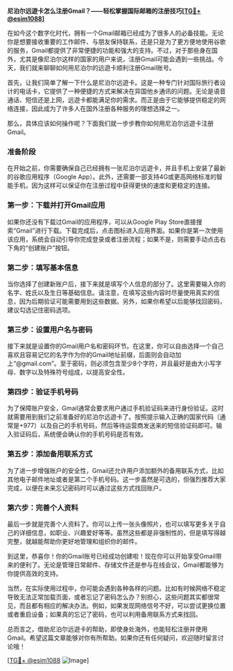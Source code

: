 **尼泊尔远遊卡怎么注册Gmail？——轻松掌握国际邮箱的注册技巧[[TG💪+ @esim1088](https://t.me/s/esim1088)]**

在如今这个数字化时代，拥有一个Gmail邮箱已经成为了很多人的必备技能。无论你是想要接收重要的工作邮件、与朋友保持联系，还是只是为了更方便地使用谷歌的服务，Gmail都提供了非常便捷的功能和强大的支持。不过，对于那些身在国外，尤其是像尼泊尔这样的国家的用户来说，注册Gmail可能会遇到一些挑战。今天，我们就来聊聊如何用尼泊尔的远遊卡顺利注册Gmail账号。

首先，让我们简单了解一下什么是尼泊尔远遊卡。这是一种专门针对国际旅行者设计的电话卡，它提供了一种便捷的方式来解决在异国他乡通讯的问题。无论是语音通话、短信还是上网，远遊卡都能满足你的需求。而正是由于它能够提供稳定的网络连接，因此成为了许多人在国外注册各种服务的理想选择之一。

那么，具体应该如何操作呢？下面我们就一步步教你如何用尼泊尔远遊卡注册Gmail。

### 准备阶段

在开始之前，你需要确保自己已经拥有一张尼泊尔远遊卡，并且手机上安装了最新的谷歌应用程序（Google App）。此外，还需要一部支持4G或更高网络标准的智能手机，因为这样可以保证你在注册过程中获得更快的速度和更稳定的连接。

### 第一步：下载并打开Gmail应用

如果你还没有下载过Gmail的应用程序，可以从Google Play Store直接搜索“Gmail”进行下载。下载完成后，点击图标进入应用界面。如果你是第一次使用该应用，系统会自动引导你完成登录或者注册流程；如果不是，则需要手动点击右下角的“创建账户”按钮。

### 第二步：填写基本信息

当你选择了创建新账户后，接下来就是填写个人信息的部分了。这里需要输入你的名字、姓氏以及生日等基础信息。请注意，在填写这些内容时尽量使用真实的信息，因为后期验证可能需要用到这些数据。另外，如果你希望以后能够找回密码，建议勾选记住密码选项。

### 第三步：设置用户名与密码

接下来就是设置你的Gmail用户名和密码环节。在这里，你可以自由选择一个自己喜欢且容易记忆的名字作为你的Gmail地址前缀，后面则会自动加上“@gmail.com”。至于密码，则必须包含至少8个字符，并且最好是由大小写字母、数字以及特殊符号组成，以提高安全性。

### 第四步：验证手机号码

为了保障账户安全，Gmail通常会要求用户通过手机验证码来进行身份验证。这时就需要用到我们之前准备好的尼泊尔远遊卡了。按照提示输入正确的国家代码（通常是+977）以及自己的手机号码，然后等待运营商发送来的短信验证码即可。输入验证码后，系统便会确认你的手机号码是否有效。

### 第五步：添加备用联系方式

为了进一步增强账户的安全性，Gmail还允许用户添加额外的备用联系方式，比如其他电子邮件地址或者是第二个手机号码。这一步虽然是可选的，但强烈推荐大家完成，以便在未来忘记密码时可以通过这些方式找回账户。

### 第六步：完善个人资料

最后一步就是完善个人资料了。你可以上传一张头像照片，也可以填写更多关于自己的详细信息，如职业、兴趣爱好等等。虽然这些都是非强制性的，但是填写得越完整，就越能帮助你更好地管理和组织你的邮件。

到这里，恭喜你！你的Gmail账号已经成功创建啦！现在你可以开始享受Gmail带来的便利了。无论是管理日常邮件、存储文件还是参与在线会议，Gmail都能够为你提供高效的支持。

当然，在实际使用过程中，你可能会遇到各种各样的问题。比如有时候网络不稳定导致无法正常加载页面，或者忘记了密码怎么办？别担心，这些问题其实都很常见，而且都有相应的解决办法。例如，如果发现网络信号不好，可以尝试更换位置或者重启设备；如果真的忘记了密码，也可以利用备用联系方式来找回。

总而言之，借助尼泊尔远遊卡的帮助，即使身处海外，也能轻松注册并使用Gmail。希望这篇文章能够对你有所帮助。如果你还有任何疑问，欢迎随时留言讨论哦！

[[TG💪+ @esim1088](https://t.me/s/esim1088) ![Image](https://i.postimg.cc/4NQfJmqS/Snipaste-2025-05-13-00-14-12.png)]